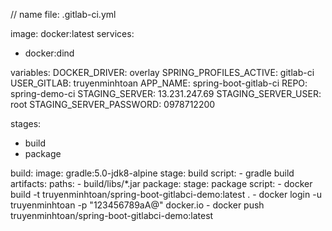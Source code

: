 // name file: .gitlab-ci.yml

image: docker:latest
services:
  - docker:dind

variables:
  DOCKER_DRIVER: overlay
  SPRING_PROFILES_ACTIVE: gitlab-ci
  USER_GITLAB: truyenminhtoan
  APP_NAME: spring-boot-gitlab-ci
  REPO: spring-demo-ci
  STAGING_SERVER: 13.231.247.69
  STAGING_SERVER_USER: root
  STAGING_SERVER_PASSWORD: 0978712200

stages:
  - build
  - package

build:
  image: gradle:5.0-jdk8-alpine
  stage: build
  script:
    - gradle build
  artifacts:
    paths:
      - build/libs/*.jar
package:
  stage: package
  script:
    - docker build -t truyenminhtoan/spring-boot-gitlabci-demo:latest .
    - docker login -u truyenminhtoan -p "123456789aA@" docker.io
    - docker push truyenminhtoan/spring-boot-gitlabci-demo:latest
